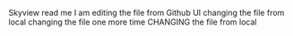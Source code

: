 Skyview read me 
I am editing the file from Github UI
changing the file from local
changing the file one more time
CHANGING the file from local
